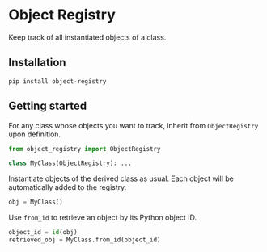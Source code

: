 # Object Registry

Keep track of all instantiated objects of a class.

## Installation

```shell
pip install object-registry
```

## Getting started

For any class whose objects you want to track, inherit from `ObjectRegistry` upon definition.

```python
from object_registry import ObjectRegistry

class MyClass(ObjectRegistry): ...
```

Instantiate objects of the derived class as usual. Each object will be automatically added to the registry.

```python
obj = MyClass()
```

Use `from_id` to retrieve an object by its Python object ID.

```python
object_id = id(obj)
retrieved_obj = MyClass.from_id(object_id)
```
